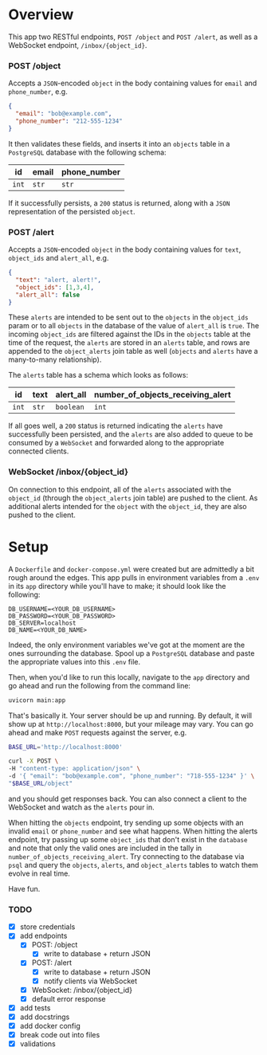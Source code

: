 # Overview

This app two RESTful endpoints, `POST /object` and `POST /alert`, as well as a WebSocket endpoint, `/inbox/{object_id}`.

### POST /object
Accepts a `JSON`-encoded `object` in the body containing values for `email` and `phone_number`, e.g.

```json
{
  "email": "bob@example.com",
  "phone_number": "212-555-1234"
}
```

It then validates these fields, and inserts it into an `objects` table in a `PostgreSQL` database with the following schema:

| id | email | phone_number |
| --- | --- | --- |
| `int` | `str` | `str` |

If it successfully persists, a `200` status is returned, along with a `JSON` representation of the persisted `object`.

### POST /alert
Accepts a `JSON`-encoded `object` in the body containing values for `text`, `object_ids` and `alert_all`, e.g.

```json
{
  "text": "alert, alert!",
  "object_ids": [1,3,4],
  "alert_all": false
}
```

These `alerts` are intended to be sent out to the `objects` in the `object_ids` param or to all `objects` in the database of the value of `alert_all` is `true`. The incoming `object_ids` are filtered against the IDs in the `objects` table at the time of the request, the `alerts` are stored in an `alerts` table, and rows are appended to the `object_alerts` join table as well (`objects` and `alerts` have a many-to-many relationship).

The `alerts` table has a schema which looks as follows:

| id | text | alert_all | number_of_objects_receiving_alert |
| --- | --- | --- | --- |
| `int` | `str` | `boolean` | `int` |

If all goes well, a `200` status is returned indicating the `alerts` have successfully been persisted, and the `alerts` are also added to queue to be consumed by a `WebSocket` and forwarded along to the appropriate connected clients.

### WebSocket /inbox/{object_id}
On connection to this endpoint, all of the `alerts` associated with the `object_id` (through the `object_alerts` join table) are pushed to the client. As additional alerts intended for the `object` with the `object_id`, they are also pushed to the client.

# Setup
A `Dockerfile` and `docker-compose.yml` were created but are admittedly a bit rough around the edges. This app pulls in environment variables from a `.env` in its `app` directory while you'll have to make; it should look like the following:

```
DB_USERNAME=<YOUR_DB_USERNAME>
DB_PASSWORD=<YOUR_DB_PASSWORD>
DB_SERVER=localhost
DB_NAME=<YOUR_DB_NAME>
```

Indeed, the only environment variables we've got at the moment are the ones surrounding the database. Spool up a `PostgreSQL` database and paste the appropriate values into this `.env` file.

Then, when you'd like to run this locally, navigate to the `app` directory and go ahead and run the following from the command line:

```bash
uvicorn main:app
```

That's basically it. Your server should be up and running. By default, it will show up at `http://localhost:8000`, but your mileage may vary. You can go ahead and make `POST` requests against the server, e.g.

```bash
BASE_URL='http://localhost:8000'

curl -X POST \
-H "content-type: application/json" \
-d '{ "email": "bob@example.com", "phone_number": "718-555-1234" }' \
"$BASE_URL/object"
```

and you should get responses back. You can also connect a client to the WebSocket and watch as the `alerts` pour in.

When hitting the `objects` endpoint, try sending up some objects with an invalid `email` or `phone_number` and see what happens. When hitting the alerts endpoint, try passing up some `object_ids` that don't exist in the `database` and note that only the valid ones are included in the tally in `number_of_objects_receiving_alert`. Try connecting to the database via `psql` and query the `objects`, `alerts`, and `object_alerts` tables to watch them evolve in real time.

Have fun.

### TODO
- [x] store credentials
- [x] add endpoints
  + [x] POST: /object
    - [x] write to database + return JSON
  + [x] POST: /alert
    - [x] write to database + return JSON
    - [x] notify clients via WebSocket
  + [x] WebSocket: /inbox/{object_id}
  + [x] default error response
- [x] add tests
- [x] add docstrings
- [x] add docker config
- [x] break code out into files
- [x] validations
